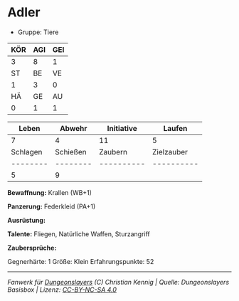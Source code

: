 # Adler  
- Gruppe: Tiere  

| KÖR | AGI | GEI |  
| --- | --- | --- |  
| 3   | 8   | 1   |
| ST  | BE  | VE  |  
| 1   | 3   | 0   |
| HÄ  | GE  | AU  |  
| 0   | 1   | 1   |


| Leben    | Abwehr   | Initiative | Laufen     |
| -------- | -------- | ---------- | ---------- |
| 7        | 4        | 11         | 5          |
| Schlagen | Schießen | Zaubern    | Zielzauber |
| -------- | -------- | ---------- | ---------- |
| 5        | 9        |            |            |

**Bewaffnung:**
Krallen (WB+1)

**Panzerung:**
Federkleid (PA+1)

**Ausrüstung:**


**Talente:**
Fliegen, Natürliche Waffen, Sturzangriff

**Zaubersprüche:**


Gegnerhärte: 1
Größe: Klein
Erfahrungspunkte: 52



___
*Fanwerk für [Dungeonslayers](https://www.dungeonslayers.net/) (C) Christian Kennig | Quelle: Dungeonslayers Basisbox | Lizenz: [CC-BY-NC-SA 4.0](https://creativecommons.org/licenses/by-nc-sa/4.0/deed.de)*